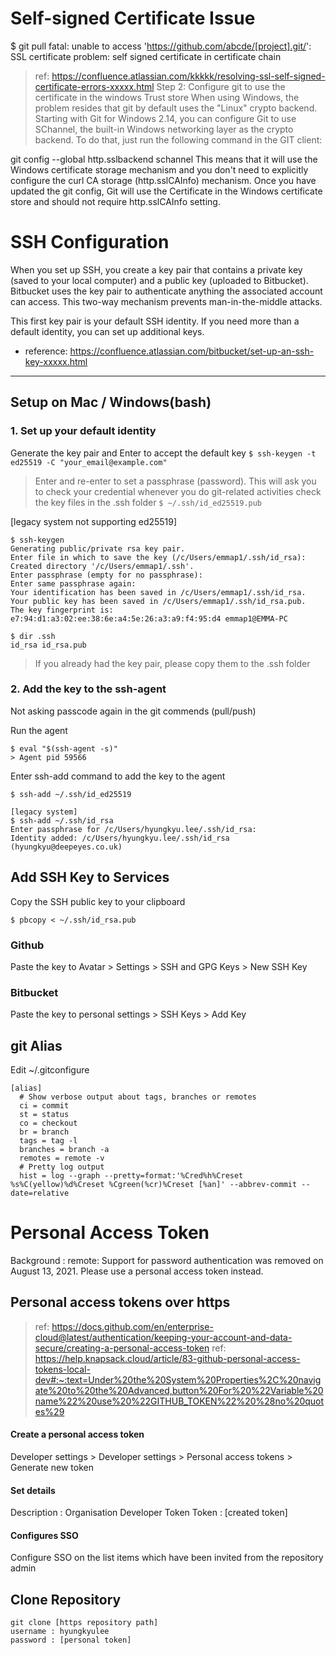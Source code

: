 # Self-signed Certificate Issue
$ git pull
fatal: unable to access 'https://github.com/abcde/[project].git/': SSL certificate problem: self signed certificate in certificate chain

> ref: https://confluence.atlassian.com/kkkkk/resolving-ssl-self-signed-certificate-errors-xxxxx.html
Step 2: Configure git to use the certificate in the windows Trust store
When using Windows, the problem resides that git by default uses the "Linux" crypto backend. Starting with Git for Windows 2.14, you can configure Git to use SChannel, the built-in Windows networking layer as the crypto backend. To do that, just run the following command in the GIT client:

git config --global http.sslbackend schannel
This means that it will use the Windows certificate storage mechanism and you don't need to explicitly configure the curl CA storage (http.sslCAInfo) mechanism. Once you have updated the git config, Git will use the Certificate in the Windows certificate store and should not require http.sslCAInfo setting.



# SSH Configuration
When you set up SSH, you create a key pair that contains a private key (saved to your local computer) and a public key (uploaded to Bitbucket). Bitbucket uses the key pair to authenticate anything the associated account can access. This two-way mechanism prevents man-in-the-middle attacks.

This first key pair is your default SSH identity. If you need more than a default identity, you can set up additional keys.

 * reference: https://confluence.atlassian.com/bitbucket/set-up-an-ssh-key-xxxxx.html 

***

## Setup on Mac / Windows(bash)
### 1. Set up your default identity

Generate the key pair and Enter to accept the default key
```$ ssh-keygen -t ed25519 -C "your_email@example.com"```
> Enter and re-enter to set a passphrase (password). This will ask you to check your credential whenever you do git-related activities
> check the key files in the .ssh folder ```$ ~/.ssh/id_ed25519.pub```

[legacy system not supporting ed25519]
```
$ ssh-keygen
Generating public/private rsa key pair.
Enter file in which to save the key (/c/Users/emmap1/.ssh/id_rsa):
Created directory '/c/Users/emmap1/.ssh'.
Enter passphrase (empty for no passphrase):
Enter same passphrase again:
Your identification has been saved in /c/Users/emmap1/.ssh/id_rsa.
Your public key has been saved in /c/Users/emmap1/.ssh/id_rsa.pub.
The key fingerprint is: e7:94:d1:a3:02:ee:38:6e:a4:5e:26:a3:a9:f4:95:d4 emmap1@EMMA-PC
```

```
$ dir .ssh
id_rsa id_rsa.pub
```
> If you already had the key pair, please copy them to the .ssh folder

### 2. Add the key to the ssh-agent
Not asking passcode again in the git commends (pull/push)

Run the agent
```
$ eval "$(ssh-agent -s)"
> Agent pid 59566
```

Enter ssh-add command to add the key to the agent
```
$ ssh-add ~/.ssh/id_ed25519

[legacy system]
$ ssh-add ~/.ssh/id_rsa
Enter passphrase for /c/Users/hyungkyu.lee/.ssh/id_rsa:
Identity added: /c/Users/hyungkyu.lee/.ssh/id_rsa (hyungkyu@deepeyes.co.uk)
```

## Add SSH Key to Services
Copy the SSH public key to your clipboard
```
$ pbcopy < ~/.ssh/id_rsa.pub
```

### Github
Paste the key to Avatar > Settings > SSH and GPG Keys > New SSH Key

### Bitbucket
Paste the key to personal settings > SSH Keys > Add Key


## git Alias
Edit ~/.gitconfigure
```
[alias]
  # Show verbose output about tags, branches or remotes
  ci = commit
  st = status
  co = checkout
  br = branch
  tags = tag -l
  branches = branch -a
  remotes = remote -v
  # Pretty log output
  hist = log --graph --pretty=format:'%Cred%h%Creset %s%C(yellow)%d%Creset %Cgreen(%cr)%Creset [%an]' --abbrev-commit --date=relative
```

# Personal Access Token
Background : remote: Support for password authentication was removed on August 13, 2021. Please use a personal access token instead.

## Personal access tokens over https
> ref: https://docs.github.com/en/enterprise-cloud@latest/authentication/keeping-your-account-and-data-secure/creating-a-personal-access-token
> ref: https://help.knapsack.cloud/article/83-github-personal-access-tokens-local-dev#:~:text=Under%20the%20System%20Properties%2C%20navigate%20to%20the%20Advanced,button%20For%20%22Variable%20name%22%20use%20%22GITHUB_TOKEN%22%20%28no%20quotes%29
#### Create a personal access token
Developer settings > Developer settings > Personal access tokens > Generate new token 

#### Set details
Description : Organisation Developer Token
Token : [created token]

#### Configures SSO
Configure SSO on the list items which have been invited from the repository admin

## Clone Repository
```
git clone [https repository path]
username : hyungkyulee
password : [personal token]
```
